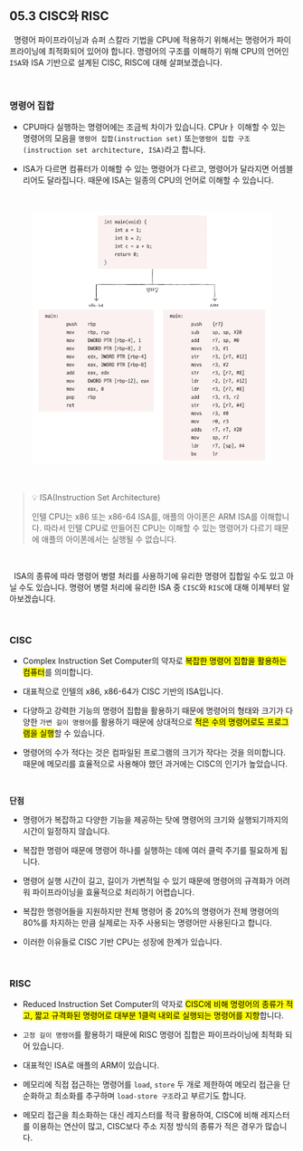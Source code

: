 ## 05.3 CISC와 RISC

&nbsp;&nbsp;명령어 파이프라이닝과 슈퍼 스칼라 기법을 CPU에 적용하기 위해서는 명령어가 파이프라이닝에 최적화되어 있어야 합니다.
명령어의 구조를 이해하기 위해 CPU의 언어인 `ISA`와 ISA 기반으로 설계된 CISC, RISC에 대해 살펴보겠습니다.

<br>

### 명령어 집합

- CPU마다 실행하는 명령어에는 조금씩 차이가 있습니다. CPUrㅏ 이해할 수 있는 명령어의 모음을 `명령어 집합(instruction set)` 또는`명령어 집합 구조(instruction set architecture, ISA)`라고 합니다.

- ISA가 다르면 컴퓨터가 이해할 수 있는 명령어가 다르고, 명령어가 달라지면 어셈블리어도 달라집니다. 때문에 ISA는 일종의 CPU의 언어로 이해할 수 있습니다.

<br>

<figure align="center">
  <img src="../images/ISA와어셈블리어.png" style="width: 600px" />
</figure>

<br>

> 💡 ISA(Instruction Set Architecture)
>
> 인텔 CPU는 x86 또는 x86-64 ISA를, 애플의 아이폰은 ARM ISA를 이해합니다. 따라서 인텔 CPU로 만들어진 CPU는 이해할 수 있는 명령어가 다르기 때문에 애플의 아이폰에서는 실행될 수 없습니다.

<br>

&nbsp;&nbsp;ISA의 종류에 따라 명령어 병렬 처리를 사용하기에 유리한 명령어 집합일 수도 있고 아닐 수도 있습니다. 명령어 병렬 처리에 유리한 ISA 중 `CISC`와 `RISC`에 대해 이제부터 알아보겠습니다.

<br>

### CISC

- Complex Instruction Set Computer의 약자로 <mark>복잡한 명령어 집합을 활용하는 컴퓨터</mark>를 의미합니다.

- 대표적으로 인텔의 x86, x86-64가 CISC 기반의 ISA입니다.

- 다양하고 강력한 기능의 명령어 집합을 활용하기 때문에 명령어의 형태와 크기가 다양한 `가변 길이 명령어`를 활용하기 때문에 상대적으로 <mark>적은 수의 명령어로도 프로그램을 실행</mark>할 수 있습니다.

- 명령어의 수가 적다는 것은 컴파일된 프로그램의 크기가 작다는 것을 의미합니다. 때문에 메모리를 효율적으로 사용해야 했던 과거에는 CISC의 인기가 높았습니다.

<br>

**단점**

- 명령어가 복잡하고 다양한 기능을 제공하는 탓에 명령어의 크기와 실행되기까지의 시간이 일정하지 않습니다.

- 복잡한 명령어 때문에 명령어 하나를 실행하는 데에 여러 클럭 주기를 필요하게 됩니다.

- 명령어 실행 시간이 길고, 길이가 가변적일 수 있기 때문에 명령어의 규격화가 어려워 파이프라이닝을 효율적으로 처리하기 어렵습니다.

- 복잡한 명령어들을 지원하지만 전체 명령어 중 20%의 명령어가 전체 명령어의 80%를 차지하는 만큼 실제로는 자주 사용되는 명령어만 사용된다고 합니다.

- 이러한 이유들로 CISC 기반 CPU는 성장에 한계가 있습니다.

<br>

### RISC

- Reduced Instruction Set Computer의 약자로 <mark>CISC에 비해 명령어의 종류가 적고, 짧고 규격화된 명령어로 대부분 1클럭 내외로 실행되는 명령어를 지향</mark>합니다.

- `고정 길이 명령어`를 활용하기 때문에 RISC 명령어 집합은 파이프라이닝에 최적화 되어 있습니다.

- 대표적인 ISA로 애플의 ARM이 있습니다.

- 메모리에 직접 접근하는 명령어를 `load`, `store` 두 개로 제한하여 메모리 접근을 단순화하고 최소화를 추구하며 `load-store 구조`라고 부르기도 합니다.

- 메모리 접근을 최소화하는 대신 레지스터를 적극 활용하여, CISC에 비해 레지스터를 이용하는 연산이 많고, CISC보다 주소 지정 방식의 종류가 적은 경우가 많습니다.

<br>
